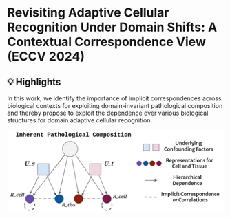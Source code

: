 # Revisiting Adaptive Cellular Recognition Under Domain Shifts: A Contextual Correspondence View (ECCV 2024)

## 💡 Highlights
In this work, we identify the importance of implicit correspondences across biological contexts for exploiting domain-invariant pathological composition and thereby propose to exploit the dependence over various biological structures for domain adaptive cellular recognition.

![teaser](asset/paradigm.png)
